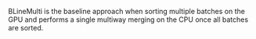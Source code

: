 BLineMulti is the baseline approach when sorting multiple batches on the GPU and performs a single multiway merging on the CPU once all batches are sorted.
